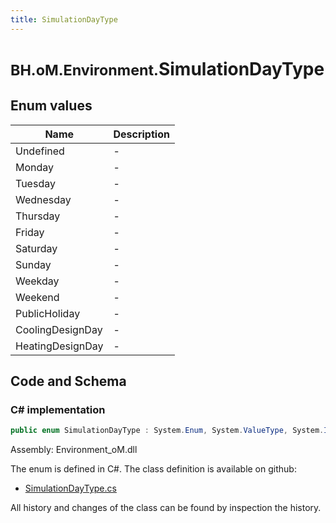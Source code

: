 ```yaml
---
title: SimulationDayType
---
```


# <small>BH.oM.Environment.</small>**SimulationDayType**



## Enum values

| Name            | Description                                                    |
|-----------------|----------------------------------------------------------------|
| Undefined |  -  |
| Monday |  -  |
| Tuesday |  -  |
| Wednesday |  -  |
| Thursday |  -  |
| Friday |  -  |
| Saturday |  -  |
| Sunday |  -  |
| Weekday |  -  |
| Weekend |  -  |
| PublicHoliday |  -  |
| CoolingDesignDay |  -  |
| HeatingDesignDay |  -  |


## Code and Schema

### C# implementation

``` C# title="C#"
public enum SimulationDayType : System.Enum, System.ValueType, System.IComparable, System.ISpanFormattable, System.IFormattable, System.IConvertible
```

Assembly: Environment_oM.dll

The enum is defined in C#. The class definition is available on github:

- [SimulationDayType.cs](https://github.com/BHoM/BHoM/blob/develop/Environment_oM/SpaceCriteria\Enums\SimulationDayType.cs)

All history and changes of the class can be found by inspection the history.
